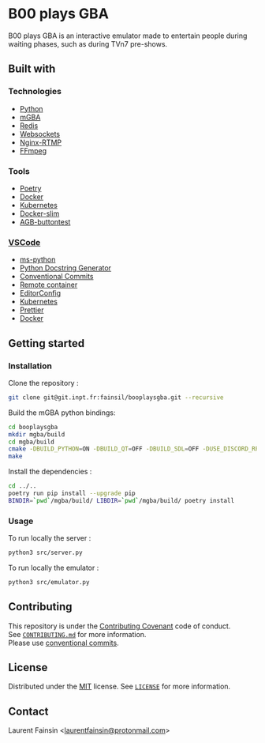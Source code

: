 # B00 plays GBA

B00 plays GBA is an interactive emulator made to entertain people during waiting phases, such as during TVn7 pre-shows.

<!-- mettre d'autres images, des screenshots -->

## Built with

### Technologies

- [Python](https://www.python.org/)
- [mGBA](https://mgba.io/)
- [Redis](https://redis.io/)
- [Websockets](https://websockets.readthedocs.io/)
- [Nginx-RTMP](https://hub.docker.com/r/tiangolo/nginx-rtmp/)
- [FFmpeg](https://www.ffmpeg.org)

### Tools

- [Poetry](https://python-poetry.org/)
- [Docker](https://www.docker.com/)
- [Kubernetes](https://kubernetes.io/)
- [Docker-slim](https://dockersl.im/)
- [AGB-buttontest](https://github.com/heroldev/AGB-buttontest)

### [VSCode](https://code.visualstudio.com/)

- [ms-python](https://marketplace.visualstudio.com/items?itemName=ms-python.python)
- [Python Docstring Generator](https://marketplace.visualstudio.com/items?itemName=njpwerner.autodocstring)
- [Conventional Commits](https://marketplace.visualstudio.com/items?itemName=vivaxy.vscode-conventional-commits)
- [Remote container](https://marketplace.visualstudio.com/items?itemName=ms-vscode-remote.remote-containers)
- [EditorConfig](https://marketplace.visualstudio.com/items?itemName=EditorConfig.EditorConfig)
- [Kubernetes](https://marketplace.visualstudio.com/items?itemName=ms-kubernetes-tools.vscode-kubernetes-tools)
- [Prettier](https://marketplace.visualstudio.com/items?itemName=esbenp.prettier-vscode)
- [Docker](https://marketplace.visualstudio.com/items?itemName=ms-azuretools.vscode-docker)


## Getting started

### Installation

Clone the repository :

```bash
git clone git@git.inpt.fr:fainsil/booplaysgba.git --recursive
```

Build the mGBA python bindings:

```bash
cd booplaysgba
mkdir mgba/build
cd mgba/build
cmake -DBUILD_PYTHON=ON -DBUILD_QT=OFF -DBUILD_SDL=OFF -DUSE_DISCORD_RPC=OFF ..
make
```

Install the dependencies :

```bash
cd ../..
poetry run pip install --upgrade pip
BINDIR=`pwd`/mgba/build/ LIBDIR=`pwd`/mgba/build/ poetry install
```

### Usage

To run locally the server :

```bash
python3 src/server.py
```

To run locally the emulator :

```bash
python3 src/emulator.py
```

## Contributing

This repository is under the [Contributing Covenant](https://www.contributor-covenant.org/) code of conduct. \
See [`CONTRIBUTING.md`](https://git.inpt.fr/fainsil/booplaysgba/-/blob/master/CONTRIBUTING.md) for more information. \
Please use [conventional commits](https://www.conventionalcommits.org/).

## License

Distributed under the [MIT](https://choosealicense.com/licenses/mit/) license.
See [`LICENSE`](https://git.inpt.fr/fainsil/booplaysgba/-/blob/master/LICENSE) for more information.

## Contact

Laurent Fainsin \<[laurentfainsin@protonmail.com](mailto:laurentfainsin@protonmail.com)\>
